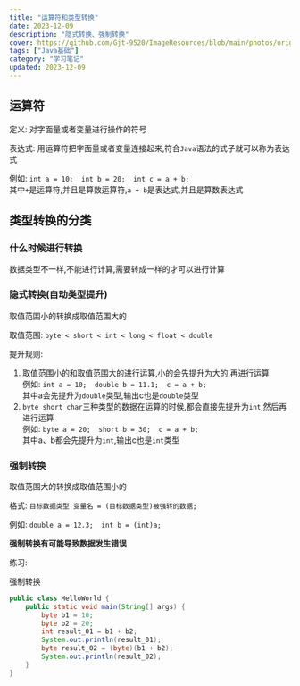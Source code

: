 ```yaml
---
title: "运算符和类型转换"
date: 2023-12-09
description: "隐式转换、强制转换"
cover: https://github.com/Gjt-9520/ImageResources/blob/main/photos/original/Ximage62.jpg?raw=true
tags: ["Java基础"]
category: "学习笔记"
updated: 2023-12-09
---
```


## 运算符

定义: 对字面量或者变量进行操作的符号  

表达式: 用运算符把字面量或者变量连接起来,符合`Java`语法的式子就可以称为表达式    

例如: `int a = 10;  int b = 20;  int c = a + b; `    
其中`+`是运算符,并且是算数运算符,`a + b`是表达式,并且是算数表达式    

## 类型转换的分类

### 什么时候进行转换

数据类型不一样,不能进行计算,需要转成一样的才可以进行计算   

### 隐式转换(自动类型提升)

取值范围小的转换成取值范围大的   

取值范围: `byte < short < int < long < float < double`    

提升规则:   
1. 取值范围小的和取值范围大的进行运算,小的会先提升为大的,再进行运算   
例如: `int a = 10;  double b = 11.1;  c = a + b; `   
其中a会先提升为`double`类型,输出c也是`double`类型    
2. `byte short char`三种类型的数据在运算的时候,都会直接先提升为`int`,然后再进行运算    
例如: `byte a = 20;  short b = 30;  c = a + b; `    
其中a、b都会先提升为`int`,输出c也是`int`类型    
  
### 强制转换

取值范围大的转换成取值范围小的   

格式: `目标数据类型 变量名 = (目标数据类型)被强转的数据; `    
 
例如: `double a = 12.3;  int b = (int)a; `   

**强制转换有可能导致数据发生错误**   
  
练习: 

强制转换

```java
public class HelloWorld {
    public static void main(String[] args) {
        byte b1 = 10; 
        byte b2 = 20; 
        int result_01 = b1 + b2; 
        System.out.println(result_01); 
        byte result_02 = (byte)(b1 + b2); 
        System.out.println(result_02); 
    }
}
```